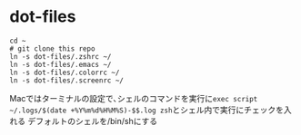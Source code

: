 # dot-files
```
cd ~
# git clone this repo
ln -s dot-files/.zshrc ~/
ln -s dot-files/.emacs ~/
ln -s dot-files/.colorrc ~/
ln -s dot-files/.screenrc ~/
```
Macではターミナルの設定で､シェルのコマンドを実行に`exec script ~/.logs/$(date +%Y%m%d%H%M%S)-$$.log zsh`とシェル内で実行にチェックを入れる
デフォルトのシェルを/bin/shにする
